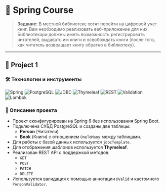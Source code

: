 # 🌱 Spring Course

> **Задание:** В местной библиотеке хотят перейти на цифровой учет книг. Вам
необходимо реализовать веб-приложение для них. Библиотекари
должны иметь возможность регистрировать читателей, выдавать им
книги и освобождать книги (после того, как читатель возвращает
книгу обратно в библиотеку).

---

## 📂 Project 1

### 🛠 Технологии и инструменты

![Spring](https://img.shields.io/badge/Spring-6.x-green)
![PostgreSQL](https://img.shields.io/badge/PostgreSQL-42-blue)
![JDBC](https://img.shields.io/badge/JDBC-Template-yellow)
![Thymeleaf](https://img.shields.io/badge/Thymeleaf-3.x-orange)
![REST](https://img.shields.io/badge/REST-API-brightgreen)
![Validation](https://img.shields.io/badge/Validation-@Valid-red)
![Lombok](https://img.shields.io/badge/Lombok-red)

### 📝 Описание проекта

- Проект сконфигурирован на Spring 6 без использования Spring Boot.
- Подключена СУБД PostgreSQL и созданы две таблицы:
    - **Person** (Читатели)
    - **Book** (Книги) с отношением `OneToMany` между таблицами.
- Для работы с базой данных используется `jdbcTemplate`.
- Для отображения шаблонов используется **Thymeleaf**.
- Реализован REST API с поддержкой методов:
    - `GET`
    - `POST`
    - `PATCH`
    - `DELETE`
- Используется валидация с помощью аннотации `@Valid` и кастомного `PersonValidator`.